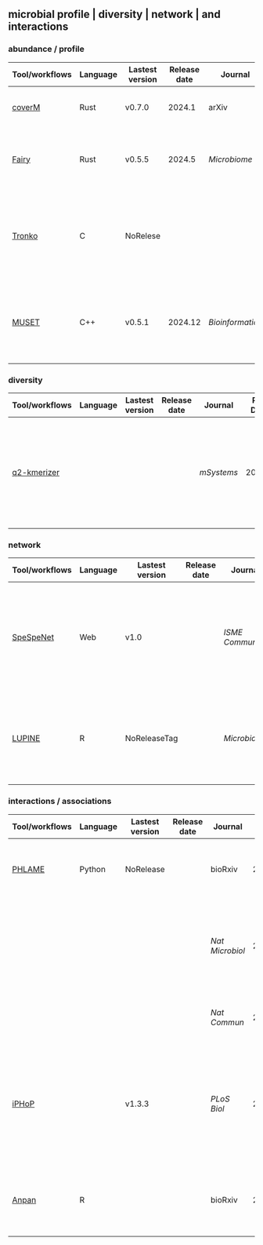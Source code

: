 ## microbial profile | diversity | network | and interactions

### abundance / profile
| Tool/workflows | Language | Lastest version | Release date | Journal | Pub Date | Paper title | Notes |
| -------------- | -------- | --------------- | ------------ | ------- | -------- | ----------- | ----- |
| [coverM](https://github.com/wwood/CoverM) | Rust | v0.7.0 | 2024.1 | arXiv | 2025.1 | [CoverM: Read alignment statistics for metagenomics](https://doi.org/10.48550/arXiv.2501.11217)
| [Fairy](https://github.com/bluenote-1577/fairy) | Rust | v0.5.5 | 2024.5 | _Microbiome_ | 2024.8 | [Fairy: fast approximate coverage for multi-sample metagenomic binning.](https://doi.org/10.1186/s40168-024-01861-6)
| [Tronko](https://github.com/lpipes/tronko) | C | NoRelese |||| [A rapid phylogeny-based method for accurate community profiling of large-scale metabarcoding datasets](https://doi.org/10.7554/eLife.85794)
| [MUSET](https://github.com/CamilaDuitama/muset) | C++ | v0.5.1 | 2024.12 | _Bioinformatics_ | 2025.2 | [MUSET: Set of utilities for constructing abundance unitig matrices from sequencing data](https://doi.org/10.1093/bioinformatics/btaf054)


### diversity
| Tool/workflows | Language | Lastest version | Release date | Journal | Pub Date | Paper title | Notes |
| -------------- | -------- | --------------- | ------------ | ------- | -------- | ----------- | ----- |
| [q2-kmerizer](https://github.com/bokulich-lab/q2-kmerizer) |||| _mSystems_ | 2025.2 | [Integrating sequence composition information into microbial diversity analyses with k-mer frequency counting](https://doi.org/10.1128/msystems.01550-24)

### network
| Tool/workflows | Language | Lastest version | Release date | Journal | Pub Date | Paper title | Notes |
| -------------- | -------- | --------------- | ------------ | ------- | -------- | ----------- | ----- |
| [SpeSpeNet](https://tbb.bio.uu.nl/SpeSpeNet) | Web | v1.0 || _ISME Commun_ | 2025.2 | [SpeSpeNet: an interactive and user-friendly tool to create and explore microbial correlation networks](https://doi.org/10.1093/ismeco/ycaf036)
| [LUPINE](https://github.com/SarithaKodikara/LUPINE) | R | NoReleaseTag || _Microbiome_ | 2025.3 | [Microbial network inference for longitudinal microbiome studies with LUPINE](https://doi.org/10.1186/s40168-025-02041-w) | [tutorial](https://mixomics.org/2024/05/lupine/)


### interactions / associations
| Tool/workflows | Language | Lastest version | Release date | Journal | Pub Date | Paper title | Notes |
| -------------- | -------- | --------------- | ------------ | ------- | -------- | ----------- | ----- |
| [PHLAME](https://github.com/quevan/phlame) | Python | NoRelease|| bioRxiv | 2025.2 | [Intraspecies associations from strain-rich metagenome samples](https://doi.org/10.1101/2025.02.07.636498)
||||| _Nat Microbiol_ | 2024.10 | [Prediction of strain level phage–host interactions across the Escherichia genus using only genomic information](https://doi.org/10.1038/s41564-024-01832-5) | [code and files](https://github.com/mdmparis/coli_phage_interactions_2023)
||||| _Nat Commun_ | 2024.5 | [Prediction of Klebsiella phage-host specificity at the strain level](https://doi.org/10.1038/s41467-024-48675-6) | [code and files](https://github.com/dimiboeckaerts/PhageHostLearn)
| [iPHoP](https://bitbucket.org/srouxjgi/iphop/) || v1.3.3 || _PLoS Biol_ | 2023.4 | [iPHoP: An integrated machine learning framework to maximize host prediction for metagenome-derived viruses of archaea and bacteria](https://doi.org/10.1371/journal.pbio.3002083)
| [Anpan](https://github.com/biobakery/anpan) | R ||| bioRxiv | 2025.7 | [Quantifying Metagenomic Strain Associations from Microbiomes with Anpan](https://doi.org/10.1101/2025.01.06.631550)